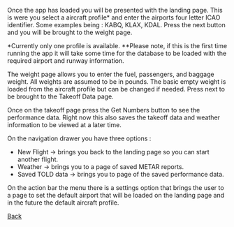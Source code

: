 Once the app has loaded you will be presented with the landing page. This is were you select a aircraft profile* and enter the airports four letter ICAO identifier. Some examples being : KABQ, KLAX, KDAL.
Press the next button and you will be brought to the weight page.

*Currently only one profile is available.
**Please note, if this is the first time running the app it will take some time for the database to be loaded with the required airport and runway information.

The weight page allows you to enter the fuel, passengers, and baggage weight. All weights are assumed to be in pounds. The basic empty weight is loaded from the aircraft profile but can be changed if needed.
Press next to be brought to the Takeoff Data page.

Once on the takeoff page press the Get Numbers button to see the performance data. Right now this also saves the takeoff data and weather information to be viewed at a later time.

On the navigation drawer you have three options :
* New Flight → brings you back to the landing page so you can start another flight.
* Weather → brings you to a page of saved METAR reports.
* Saved TOLD data → brings you to page of the saved performance data.

On the action bar the menu there is a settings option that brings the user to a page to set the default airport that will be loaded on the landing page and in the future the default aircraft profile.  

[Back](../../README.md)